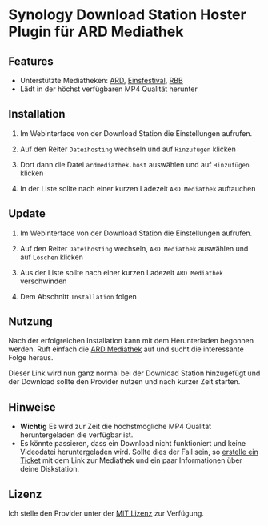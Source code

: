 # Synology Download Station Hoster Plugin für ARD Mediathek

## Features
- Unterstützte Mediatheken: [ARD](http://www.ardmediathek.de/), [Einsfestival](http://www.einsfestival.de/mediathek/), [RBB](http://mediathek.rbb-online.de/tv)
- Lädt in der höchst verfügbaren MP4 Qualität herunter

## Installation

1. Im Webinterface von der Download Station die Einstellungen aufrufen.

2. Auf den Reiter `Dateihosting` wechseln und auf `Hinzufügen` klicken

3. Dort dann die Datei `ardmediathek.host` auswählen und auf `Hinzufügen` klicken

4. In der Liste sollte nach einer kurzen Ladezeit `ARD Mediathek` auftauchen

## Update

1. Im Webinterface von der Download Station die Einstellungen aufrufen.

2. Auf den Reiter `Dateihosting` wechseln, `ARD Mediathek` auswählen und auf `Löschen` klicken

4. Aus der Liste sollte nach einer kurzen Ladezeit `ARD Mediathek` verschwinden

5. Dem Abschnitt `Installation` folgen

## Nutzung

Nach der erfolgreichen Installation kann mit dem Herunterladen begonnen werden.
Ruft einfach die [ARD Mediathek](http://www.ardmediathek.de/) auf und sucht die interessante Folge heraus.

Dieser Link wird nun ganz normal bei der Download Station hinzugefügt und der Download sollte den Provider nutzen und nach kurzer Zeit starten.

## Hinweise

- **Wichtig** Es wird zur Zeit die höchstmögliche MP4 Qualität heruntergeladen die verfügbar ist.
- Es könnte passieren, dass ein Download nicht funktioniert und keine Videodatei heruntergeladen wird. Sollte dies der Fall sein, so [erstelle ein Ticket](https://github.com/iNaD/download-station-ardmediathek/issues/new) mit dem Link zur Mediathek und ein paar Informationen über deine Diskstation.

## Lizenz

Ich stelle den Provider unter der [MIT Lizenz](http://opensource.org/licenses/MIT) zur Verfügung.
